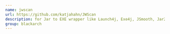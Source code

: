 ```yaml
---
name: jwscan
url: https://github.com/katjahahn/JWScan
description: for Jar to EXE wrapper like Launch4j, Exe4j, JSmooth, Jar2Exe. URL : https://github.com/katjahahn/JWScan Groups : blackarch blackarch-reversing blackarch-binary
group: blackarch
---
```

